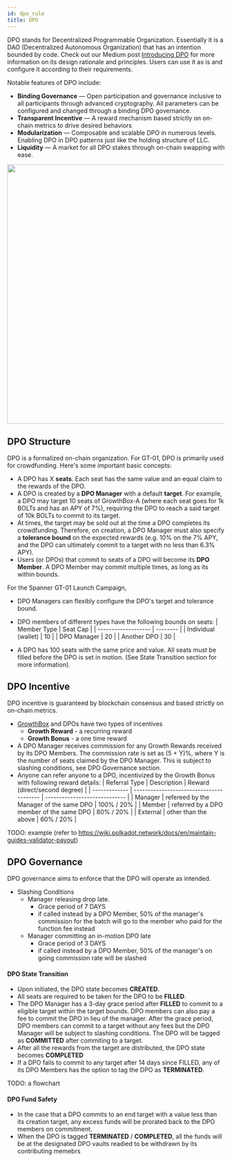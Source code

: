 ```yaml
---
id: dpo_rule
title: DPO
---
```


DPO stands for Decentralized Programmable Organization. Essentially it is a DAO (Decentralized Autonomous Organization) that has an intention bounded by code. Check out our Medium post [Introducing DPO](https://spannerprotocol.medium.com/introducing-dpo-e4ca0730e1c) for more information on its design rationale and principles. Users can use it as is and configure it according to their requirements.

Notable features of DPO include:
- **Binding Governance** — Open participation and governance inclusive to all participants through advanced cryptography. All parameters can be configured and changed through a binding DPO governance.
- **Transparent Incentive** — A reward mechanism based strictly on on-chain metrics to drive desired behaviors
- **Modularization** — Composable and scalable DPO in numerous levels. Enabling DPO in DPO patterns just like the holding structure of LLC.
- **Liquidity** — A market for all DPO stakes through on-chain swapping with ease.

<img src="assets/dpo.png" width="600" />

## DPO Structure
DPO is a formalized on-chain organization. For GT-01, DPO is primarily used for crowdfunding. Here's some important basic concepts:
- A DPO has X **seats**. Each seat has the same value and an equal claim to the rewards of the DPO.
- A DPO is created by a **DPO Manager** with a default **target**. For example, a DPO may target 10 seats of GrowthBox-A (where each seat goes for 1k BOLTs and has an APY of 7%), requiring the DPO to reach a said target of 10k BOLTs to commit to its target.
- At times, the target may be sold out at the time a DPO completes its crowdfunding. Therefore, on creation, a DPO Manager must also specify a **tolerance bound** on the expected rewards (e.g. 10% on the 7% APY, and the DPO can ultimately commit to a target with no less than 6.3% APY).
- Users (or DPOs) that commit to seats of a DPO will become its **DPO Member**. A DPO Member may commit multiple times, as long as its within bounds.

For the Spanner GT-01 Launch Campaign,
- DPO Managers can flexibly configure the DPO's target and tolerance bound.
- DPO members of different types have the following bounds on seats:
  | Member Type         | Seat Cap |
  | ------------------- | -------- |
  | Individual (wallet) | 10       |
  | DPO Manager         | 20       |
  | Another DPO         | 30       |

- A DPO has 100 seats with the same price and value. All seats must be filled before the DPO is set in motion. (See State Transition section for more information).

## DPO Incentive
DPO incentive is guaranteed by blockchain consensus and based strictly on on-chain metrics.
- [GrowthBox](growthbox_rule.md) and DPOs have two types of incentives
  - **Growth Reward** - a recurring reward
  - **Growth Bonus** - a one time reward
- A DPO Manager receives commission for any Growth Rewards received by its DPO Members. The commission rate is set as (5 + Y)%, where Y is the number of seats claimed by the DPO Manager. This is subject to slashing conditions, see DPO Governance section.
- Anyone can refer anyone to a DPO, incentivized by the Growth Bonus with following reward details:
  | Referral Type | Description                              | Reward (direct/second degree) |
  | ------------- | ---------------------------------------- | ----------------------------- |
  | Manager       | refereed by the Manager of the same DPO  | 100% / 20%                    |
  | Member        | referred by a DPO member of the same DPO | 80% / 20%                     |
  | External      | other than the above                     | 60% / 20%                     |

TODO: example (refer to https://wiki.polkadot.network/docs/en/maintain-guides-validator-payout)

## DPO Governance
DPO governance aims to enforce that the DPO will operate as intended.
- Slashing Conditions
  - Manager releasing drop late.
      - Grace period of 7 DAYS
      - if called instead by a DPO Member, 50% of the manager's commission for the batch will go to the member who paid for the function fee instead
  - Manager committing an in-motion DPO late
      - Grace period of 3 DAYS
      - if called instead by a DPO Member, 50% of the manager's on going commission rate will be slashed

#### DPO State Transition
- Upon initiated, the DPO state becomes **CREATED**.
- All seats are required to be taken for the DPO to be **FILLED**.
- The DPO Manager has a 3-day grace period after **FILLED** to commit to a eligible target within the target bounds. DPO members can also pay a fee to commit the DPO in lieu of the manager. After the grace period, DPO members can commit to a target without any fees but the DPO Manager will be subject to slashing conditions. The DPO will be tagged as **COMMITTED** after commiting to a target.
- After all the rewards from the target are distributed, the DPO state becomes **COMPLETED**
- If a DPO fails to commit to any target after 14 days since FILLED, any of its DPO Members has the option to tag the DPO as **TERMINATED**.

TODO: a flowchart

#### DPO Fund Safety
- In the case that a DPO commits to an end target with a value less than its creation target, any excess funds will be prorated back to the DPO members on commitment.
- When the DPO is tagged **TERMINATED** / **COMPLETED**, all the funds will be at the designated DPO vaults readied to be withdrawn by its contributing memebrs
